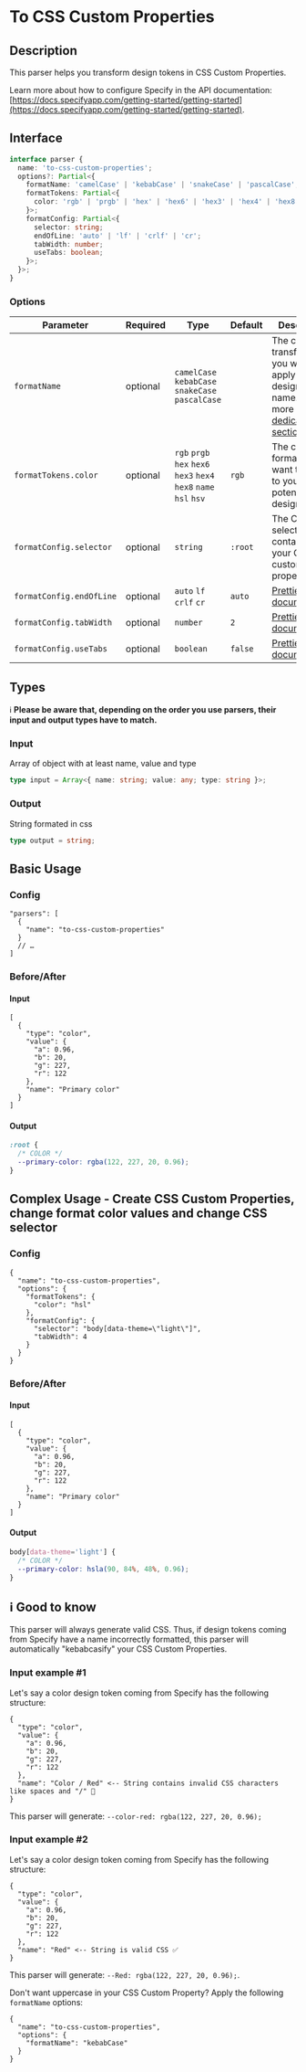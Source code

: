 # To CSS Custom Properties

## Description

This parser helps you transform design tokens in CSS Custom Properties.

Learn more about how to configure Specify in the API documentation: [https://docs.specifyapp.com/getting-started/getting-started](https://docs.specifyapp.com/getting-started/getting-started).

## Interface

```ts
interface parser {
  name: 'to-css-custom-properties';
  options?: Partial<{
    formatName: 'camelCase' | 'kebabCase' | 'snakeCase' | 'pascalCase';
    formatTokens: Partial<{
      color: 'rgb' | 'prgb' | 'hex' | 'hex6' | 'hex3' | 'hex4' | 'hex8' | 'name' | 'hsl' | 'hsv';
    }>;
    formatConfig: Partial<{
      selector: string;
      endOfLine: 'auto' | 'lf' | 'crlf' | 'cr';
      tabWidth: number;
      useTabs: boolean;
    }>;
  }>;
}
```

### Options

| Parameter                | Required | Type                                                              | Default | Description                                                                                                                   |
| ------------------------ | -------- | ----------------------------------------------------------------- | ------- | ----------------------------------------------------------------------------------------------------------------------------- |
| `formatName`             | optional | `camelCase` `kebabCase` `snakeCase` `pascalCase`                  |         | The case transformation you want to apply to your design token name. Learn more in [our dedicated section](#ℹ️-good-to-know). |
| `formatTokens.color`     | optional | `rgb` `prgb` `hex` `hex6` `hex3` `hex4` `hex8` `name` `hsl` `hsv` | `rgb`   | The color format you want to apply to your potential color design token                                                       |
| `formatConfig.selector`  | optional | `string`                                                          | `:root` | The CSS selector containing your CSS custom properties                                                                        |
| `formatConfig.endOfLine` | optional | `auto` `lf` `crlf` `cr`                                           | `auto`  | [Prettier documentation](https://prettier.io/docs/en/options.html#end-of-line)                                                |
| `formatConfig.tabWidth`  | optional | `number`                                                          | `2`     | [Prettier documentation](https://prettier.io/docs/en/options.html#tab-width)                                                  |
| `formatConfig.useTabs`   | optional | `boolean`                                                         | `false` | [Prettier documentation](https://prettier.io/docs/en/options.html#tabs)                                                       |

## Types

ℹ️ **Please be aware that, depending on the order you use parsers, their input and output types have to match.**

### Input

Array of object with at least name, value and type

```ts
type input = Array<{ name: string; value: any; type: string }>;
```

### Output

String formated in css

```ts
type output = string;
```

## Basic Usage

### Config

```jsonc
"parsers": [
  {
    "name": "to-css-custom-properties"
  }
  // …
]
```

### Before/After

#### Input

```jsonc
[
  {
    "type": "color",
    "value": {
      "a": 0.96,
      "b": 20,
      "g": 227,
      "r": 122
    },
    "name": "Primary color"
  }
]
```

#### Output

```css
:root {
  /* COLOR */
  --primary-color: rgba(122, 227, 20, 0.96);
}
```

## Complex Usage - Create CSS Custom Properties, change format color values and change CSS selector

### Config

```jsonc
{
  "name": "to-css-custom-properties",
  "options": {
    "formatTokens": {
      "color": "hsl"
    },
    "formatConfig": {
      "selector": "body[data-theme=\"light\"]",
      "tabWidth": 4
    }
  }
}
```

### Before/After

#### Input

```jsonc
[
  {
    "type": "color",
    "value": {
      "a": 0.96,
      "b": 20,
      "g": 227,
      "r": 122
    },
    "name": "Primary color"
  }
]
```

#### Output

```css
body[data-theme='light'] {
  /* COLOR */
  --primary-color: hsla(90, 84%, 48%, 0.96);
}
```

## ℹ️ Good to know

This parser will always generate valid CSS. Thus, if design tokens coming from Specify have a name incorrectly formatted, this parser will automatically "kebabcasify" your CSS Custom Properties.

### Input example #1

Let's say a color design token coming from Specify has the following structure:

```jsonc
{
  "type": "color",
  "value": {
    "a": 0.96,
    "b": 20,
    "g": 227,
    "r": 122
  },
  "name": "Color / Red" <-- String contains invalid CSS characters like spaces and "/" 🚫
}
```

This parser will generate: `--color-red: rgba(122, 227, 20, 0.96);`

### Input example #2

Let's say a color design token coming from Specify has the following structure:

```jsonc
{
  "type": "color",
  "value": {
    "a": 0.96,
    "b": 20,
    "g": 227,
    "r": 122
  },
  "name": "Red" <-- String is valid CSS ✅
}
```

This parser will generate: `--Red: rgba(122, 227, 20, 0.96);`.

Don't want uppercase in your CSS Custom Property?
Apply the following `formatName` options:

```jsonc
{
  "name": "to-css-custom-properties",
  "options": {
    "formatName": "kebabCase"
  }
}
```
